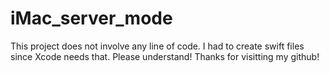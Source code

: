 # iMac_server_mode
This project does not involve any line of code. I had to create swift files since Xcode needs that. Please understand! Thanks for visitting my github!
